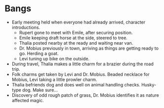 # Bangs
- Early meeting held when everyone had already arrived, character introductions.
	- Rupert gone to meet with Emile, after securing position.
	- Emile keeping draft horse at the side, steered to tree.
	- Thalia posted nearby at the ready and waiting near van.
	- Dr. Mobius previously in town, arriving as things are getting ready to go. Herding a goat.
	- Levi tuning up bike on the outside.
- During travel, Thalia makes a little charm for a brazier during the road trip.
- Folk charms get taken by Levi and Dr. Mobius. Beaded necklace for Mobius, Levi taking a little prowler charm. 
- Thalia befriends dog and does well on animal handling checks. Husky-type dog. Make sure...
- Discovery of odd rough patch of grass, Dr. Mobius identifies it as nature affected magic. 